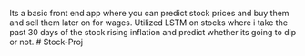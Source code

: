 Its a basic front end app where you can predict stock prices and buy them and sell them later on for wages. Utilized LSTM on stocks where i take the past 30 days of the stock rising inflation and predict whether its going to dip or not.
#   S t o c k - P r o j  
 